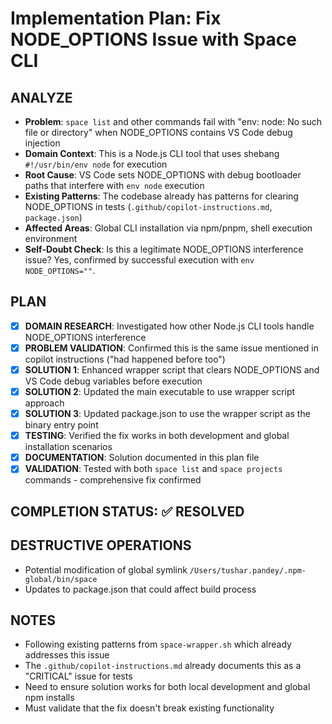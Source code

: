 # Implementation Plan: Fix NODE_OPTIONS Issue with Space CLI

## ANALYZE

- **Problem**: `space list` and other commands fail with "env: node: No such file or directory" when NODE_OPTIONS contains VS Code debug injection
- **Domain Context**: This is a Node.js CLI tool that uses shebang `#!/usr/bin/env node` for execution
- **Root Cause**: VS Code sets NODE_OPTIONS with debug bootloader paths that interfere with `env node` execution
- **Existing Patterns**: The codebase already has patterns for clearing NODE_OPTIONS in tests (`.github/copilot-instructions.md`, `package.json`)
- **Affected Areas**: Global CLI installation via npm/pnpm, shell execution environment
- **Self-Doubt Check**: Is this a legitimate NODE_OPTIONS interference issue? Yes, confirmed by successful execution with `env NODE_OPTIONS=""`.

## PLAN

- [x] **DOMAIN RESEARCH**: Investigated how other Node.js CLI tools handle NODE_OPTIONS interference
- [x] **PROBLEM VALIDATION**: Confirmed this is the same issue mentioned in copilot instructions ("had happened before too")
- [x] **SOLUTION 1**: Enhanced wrapper script that clears NODE_OPTIONS and VS Code debug variables before execution
- [x] **SOLUTION 2**: Updated the main executable to use wrapper script approach
- [x] **SOLUTION 3**: Updated package.json to use the wrapper script as the binary entry point
- [x] **TESTING**: Verified the fix works in both development and global installation scenarios
- [x] **DOCUMENTATION**: Solution documented in this plan file
- [x] **VALIDATION**: Tested with both `space list` and `space projects` commands - comprehensive fix confirmed

## COMPLETION STATUS: ✅ RESOLVED

## DESTRUCTIVE OPERATIONS

- Potential modification of global symlink `/Users/tushar.pandey/.npm-global/bin/space`
- Updates to package.json that could affect build process

## NOTES

- Following existing patterns from `space-wrapper.sh` which already addresses this issue
- The `.github/copilot-instructions.md` already documents this as a "CRITICAL" issue for tests
- Need to ensure solution works for both local development and global npm installs
- Must validate that the fix doesn't break existing functionality

